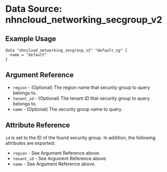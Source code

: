 # Data Source: nhncloud_networking_secgroup_v2

## Example Usage

```
data "nhncloud_networking_secgroup_v2" "default_sg" {
  name = "default"
}
```

## Argument Reference

* `region` - (Optional) The region name that security group to query belongs to.
* `tenant_id` - (Optional) The tenant ID that security group to query belongs to.
* `name` - (Optional) The security group name to query.

## Attribute Reference

`id` is set to the ID of the found security group. In addition, the following attributes are exported:

* `region` - See Argument Reference above.
* `tenant_id` - See Argument Reference above.
* `name` - See Argument Reference above.
